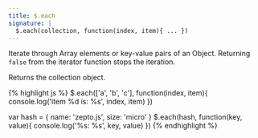 ```yaml
---
title: $.each
signature: |
  $.each(collection, function(index, item){ ... })
---
```


Iterate through Array elements or key-value pairs of an Object. Returning
`false` from the iterator function stops the iteration.

Returns the collection object.

{% highlight js %}
$.each(['a', 'b', 'c'], function(index, item){
  console.log('item %d is: %s', index, item)
})

var hash = { name: 'zepto.js', size: 'micro' }
$.each(hash, function(key, value){
  console.log('%s: %s', key, value)
})
{% endhighlight %}
